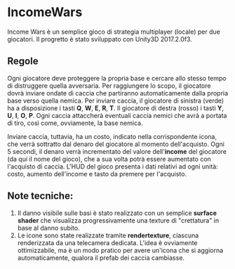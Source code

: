 # IncomeWars

Income Wars è un semplice gioco di strategia multiplayer (locale) per due giocatori. Il progretto è stato sviluppato con Unity3D 2017.2.0f3.

## Regole

Ogni giocatore deve proteggere la propria base e cercare allo stesso tempo di distruggere quella avversaria.
Per raggiungere lo scopo, il giocatore dovrà inviare ondate di caccia che partiranno automaticamente dalla propria base verso quella nemica.
Per inviare caccia, il giocatore di sinistra (verde) ha a disposizione i tasti **Q**, **W**, **E**, **R**, **T**. Il giocatore di destra (rosso) i tasti **Y**, **U**, **I**, **O**, **P**.
Ogni caccia attaccherà eventuali caccia nemici che avrà a portata di tiro, così come, ovviamente, la base nemica.

Inviare caccia, tuttavia, ha un costo, indicato nella corrispondente icona, che verrà sottratto dal denaro del giocatore al momento dell'acquisto.
Ogni 5 secondi, il denaro verrà incrementato del valore dell'**income** del giocatore (da qui il nome del gioco), che a sua volta potrà essere aumentato con l'acquisto di caccia.
L'HUD del gioco presenta i dati relativi ad ogni unità: costo, aumento dell'income e tasto da premere per l'acquisto.

## Note tecniche:
1. Il danno visibile sulle basi è stato realizzato con un semplice **surface shader** che visualizza progressivamente una texture di "crettatura" in base al danno subito.
2. Le icone sono state realizzate tramite **rendertexture**, ciascuna renderizzata da una telecamera dedicata. L'idea è ovviamente ottimizzabile, ma è un modo pratico per avere un'icona che si aggiorna automaticamente, qualora il prefab dei caccia cambiasse.
